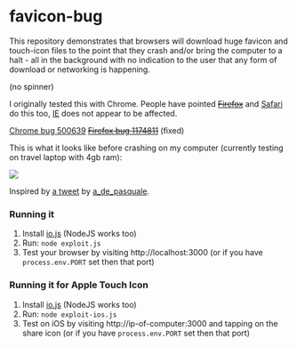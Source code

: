 # favicon-bug

This repository demonstrates that browsers will download huge favicon and touch-icon files to the point that they crash and/or bring the computer to a halt - all in the background with no indication to the user that any form of download or networking is happening.

(no spinner)

I originally tested this with Chrome. People have pointed <strike>[Firefox](http://i.imgur.com/3zkPKD7.png)</strike> and [Safari](https://i.imgur.com/B2LeRy4.png) do this too, [IE](https://github.com/benjamingr/favicon-bug/issues/5)  does not appear to be affected.

[Chrome bug 500639](https://code.google.com/p/chromium/issues/detail?id=500639) <strike>[Firefox bug 1174811](https://bugzilla.mozilla.org/show_bug.cgi?id=1174811)</strike> (fixed)

This is what it looks like before crashing on my computer (currently testing on travel laptop with 4gb ram):

![](http://i.imgur.com/J16lwjF.png)


Inspired by [a tweet](https://twitter.com/a_de_pasquale/status/608997818913665024) by [a_de_pasquale](https://twitter.com/a_de_pasquale).

### Running it

 1. Install [io.js](http://www.iojs.org) (NodeJS works too)
 2. Run: `node exploit.js`
 3. Test your browser by visiting http://localhost:3000  (or if you have `process.env.PORT` set then that port)
      
### Running it for Apple Touch Icon

 1. Install [io.js](http://www.iojs.org) (NodeJS works too)
 2. Run: `node exploit-ios.js`
 3. Test on iOS by visiting http://ip-of-computer:3000 and tapping on the share icon (or if you have `process.env.PORT` set then that port)
